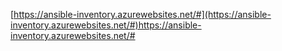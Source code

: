 [https://ansible-inventory.azurewebsites.net/#](https://ansible-inventory.azurewebsites.net/#)https://ansible-inventory.azurewebsites.net/#
